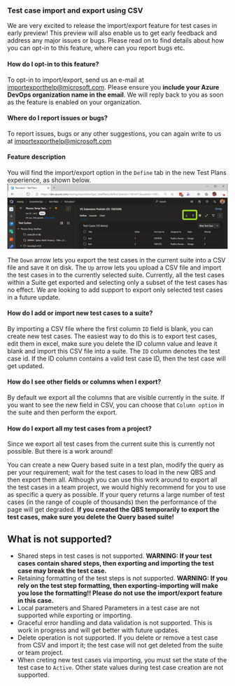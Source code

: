 ### Test case import and export using CSV

We are very excited to release the import/export feature for test cases in early preview! This preview will also enable us to get early feedback and address any major issues or bugs. Please read on to find details about how you can opt-in to this feature, where can you report bugs etc.  

#### How do I opt-in to this feature?  
To opt-in to import/export, send us an e-mail at [importexporthelp@microsoft.com](mailto:importexporthelp@microsoft.com?subject=Import/export%20feature%20enable%20request&body=My%20Azure%20DevOps%20Organization%20name%20is:). Please ensure you **include your Azure DevOps organization name in the email**. We will reply back to you as soon as the feature is enabled on your organization.  

#### Where do I report issues or bugs?  
To report issues, bugs or any other suggestions, you can again write to us at [importexporthelp@microsoft.com](mailto:importexporthelp@microsoft.com?subject=Import/export%20bug%20report&body=<Please%20provide%20detailed%20description%20of%20the%20issue%20and%20attach%20the%20CSV%20file%20if%20you%20can>)

#### Feature description
You will find the import/export option in the ```Define``` tab in the new Test Plans experience, as shown below.
![Import/export option in Define tab](../images/import-export-option-ui.png)  
  
The ```Down``` arrow lets you export the test cases in the current suite into a CSV file and save it on disk. The ```Up``` arrow lets you upload a CSV file and import the test cases in to the currently selected suite. Currently, all the test cases within a Suite get exported and selecting only a subset of the test cases has no effect. We are looking to add support to export only selected test cases in a future update.

#### How do I add or import new test cases to a suite?
By importing a CSV file where the first column ```ID``` field is blank, you can create new test cases. The easiest way to do this is to export test cases, edit them in excel, make sure you delete the ID column value and leave it blank and import this CSV file into a suite. The ```ID``` column denotes the test case id. If the ID column contains a valid test case ID, then the test case will get updated.

#### How do I see other fields or columns when I export?
By default we export all the columns that are visible currently in the suite. If you want to see the new field in CSV, you can choose that ```Column option``` in the suite and then perform the export.

#### How do I export all my test cases from a project?
Since we export all test cases from the current suite this is currently not possible. But there is a work around!  

You can create a new Query based suite in a test plan, modify the query as per your requirement; wait for the test cases to load in the new QBS and then export them all. Although you can use this work around to export all the test cases in a team project, we would highly recommend for you to use as specific a query as possible. If your query returns a large number of test cases (in the range of couple of thousands) then the performance of the page will get degraded. **If you created the QBS temporarily to export the test cases, make sure you delete the Query based suite!**  

## What is not supported?  
- Shared steps in test cases is not supported. **WARNING: If your test cases contain shared steps, then exporting and importing the test case may break the test case.**
- Retaining formatting of the test steps is not supported. **WARNING: If you rely on the test step formatting, then exporting-importing will make you lose the formatting!! Please do not use the import/export feature in this case.**
- Local parameters and Shared Parameters in a test case are not supported while exporting or importing.
- Graceful error handling and data validation is not supported. This is work in progress and will get better with future updates.
- Delete operation is not supported. If you delete or remove a test case from CSV and import it; the test case will not get deleted from the suite or team project.
- When creting new test cases via importing, you must set the state of the test case to ```Active```. Other state values during test case creation are not supported.